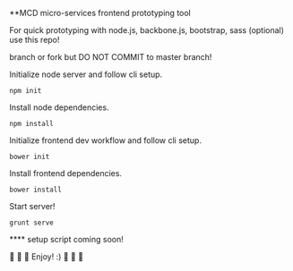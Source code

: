 **MCD micro-services frontend prototyping tool

For quick prototyping with node.js, backbone.js, bootstrap, sass (optional) use this repo!

branch or fork but DO NOT COMMIT to master branch!

Initialize node server and follow cli setup.

```npm init```

Install node dependencies.

```npm install```

Initialize frontend dev workflow and follow cli setup.

```bower init ```

Install frontend dependencies.

```bower install```

Start server!

```grunt serve```

**** setup script coming soon!

:sweet_potato: :sweet_potato: :sweet_potato: Enjoy! :) :sweet_potato: :sweet_potato: :sweet_potato:
